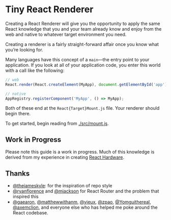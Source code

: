 # Tiny React Renderer

Creating a React Renderer will give you the opportunity to apply the same React
knowledge that you and your team already know and enjoy from the web and native
to whatever target environment you need.

Creating a renderer is a fairly straight-forward affair once you know what
you’re looking for.

Many languages have this concept of a `main`—the entry point to your
application. If you look at all of your application code, you enter this world
with a call like the following:

```jsx
// web
React.render(React.createElement(MyApp), document.getElementById('app'));

// native
AppRegistry.registerComponent('MyApp', () => MyApp);
```

Both of these end at the `React{Target}Mount.js` file. Your renderer should
begin there.

To get started, begin reading from [./src/mount.js](./src/mount.js).

## Work in Progress

Please note this guide is a work in progress. Much of this knowledge is derived
from my experience in creating [React Hardware](https://github.com/iamdustan/react-hardware).

## Thanks

* [@thejameskyle](https://github.com/thejameskyle): for the inspiration of repo style
* [@ryanflorence](https://github.com/ryanflorence) and [@mjackson](https://github.com/mjackson) for React Router and the problem that inspired this
* [@gaearon](https://github.com/gaearon), [@matthewwithanm](https://github.com/matthewwithanm),
  [@vjeux](https://github.com/vjeux), [@zpao](https://github.com/zpao),
  [@Yomguithereal](https://github.com/Yomguithereal), [@axemclion](https://github.com/axemclion),
  and everyone else who has helped me poke around the React codebase.
